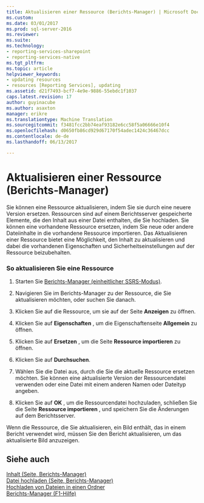 ```yaml
---
title: Aktualisieren einer Ressource (Berichts-Manager) | Microsoft Docs
ms.custom: 
ms.date: 03/01/2017
ms.prod: sql-server-2016
ms.reviewer: 
ms.suite: 
ms.technology:
- reporting-services-sharepoint
- reporting-services-native
ms.tgt_pltfrm: 
ms.topic: article
helpviewer_keywords:
- updating resources
- resources [Reporting Services], updating
ms.assetid: d21f7493-bcf7-4e9e-9886-55ebdc1f1037
caps.latest.revision: 17
author: guyinacube
ms.author: asaxton
manager: erikre
ms.translationtype: Machine Translation
ms.sourcegitcommit: f3481fcc2bb74eaf93182e6cc58f5a06666e10f4
ms.openlocfilehash: d0650fb86cd929d67170f54adec1424c36467dcc
ms.contentlocale: de-de
ms.lasthandoff: 06/13/2017

---
```

# <a name="update-a-resource-report-manager"></a>Aktualisieren einer Ressource (Berichts-Manager)
  Sie können eine Ressource aktualisieren, indem Sie sie durch eine neuere Version ersetzen. Ressourcen sind auf einem Berichtsserver gespeicherte Elemente, die den Inhalt aus einer Datei enthalten, die Sie hochladen. Sie können eine vorhandene Ressource ersetzen, indem Sie neue oder andere Dateiinhalte in die vorhandene Ressource importieren. Das Aktualisieren einer Ressource bietet eine Möglichkeit, den Inhalt zu aktualisieren und dabei die vorhandenen Eigenschaften und Sicherheitseinstellungen auf der Ressource beizubehalten.  
  
### <a name="to-update-a-resource"></a>So aktualisieren Sie eine Ressource  
  
1.  Starten Sie [Berichts-Manager &#40;einheitlicher SSRS-Modus&#41;](http://msdn.microsoft.com/library/80949f9d-58f5-48e3-9342-9e9bf4e57896).  
  
2.  Navigieren Sie im Berichts-Manager zu der Ressource, die Sie aktualisieren möchten, oder suchen Sie danach.  
  
3.  Klicken Sie auf die Ressource, um sie auf der Seite **Anzeigen** zu öffnen.  
  
4.  Klicken Sie auf **Eigenschaften** , um die Eigenschaftenseite **Allgemein** zu öffnen.  
  
5.  Klicken Sie auf **Ersetzen** , um die Seite **Ressource importieren** zu öffnen.  
  
6.  Klicken Sie auf **Durchsuchen**.  
  
7.  Wählen Sie die Datei aus, durch die Sie die aktuelle Ressource ersetzen möchten. Sie können eine aktualisierte Version der Ressourcendatei verwenden oder eine Datei mit einem anderen Namen oder Dateityp angeben.  
  
8.  Klicken Sie auf **OK** , um die Ressourcendatei hochzuladen, schließen Sie die Seite **Ressource importieren** , und speichern Sie die Änderungen auf dem Berichtsserver.  
  
 Wenn die Ressource, die Sie aktualisieren, ein Bild enthält, das in einem Bericht verwendet wird, müssen Sie den Bericht aktualisieren, um das aktualisierte Bild anzuzeigen.  
  
## <a name="see-also"></a>Siehe auch  
 [Inhalt &#40;Seite, Berichts-Manager&#41;](http://msdn.microsoft.com/library/6b16869b-158a-4934-9c85-bee934b35378)   
 [Datei hochladen &#40;Seite, Berichts-Manager&#41;](http://msdn.microsoft.com/library/7bb3166f-9374-4449-b66a-ffb77298507d)   
 [Hochladen von Dateien in einen Ordner](../../reporting-services/report-server/upload-files-to-a-folder.md)   
 [Berichts-Manager (F1-Hilfe)](http://msdn.microsoft.com/library/e0137273-85b8-45f0-83e5-38a50481768f)  
  
  
